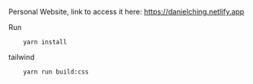 Personal Website, link to access it here: https://danielching.netlify.app

Run

```
    yarn install
```

tailwind

```
    yarn run build:css
```
